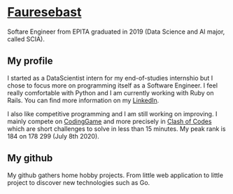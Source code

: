 # [Fauresebast](https://github.com/fauresebast)
Softare Engineer from EPITA graduated in 2019 (Data Science and AI major, called SCIA).

## My profile
I started as a DataScientist intern for my end-of-studies internshio but I chose to focus more on programming itself as a Software Engineer.
I feel really comfortable with Python and I am currently working with Ruby on Rails. You can find more information on my [LinkedIn](https://www.linkedin.com/in/fauresebast/).

I also like competitive programming and I am still working on improving. I mainly compete on [CodingGame](https://www.codingame.com/profile/3d63099f61c408eaeac7be86dc3669be7382352) and more precisely in [Clash of Codes](https://www.codingame.com/multiplayer/clashofcode) which are short challenges to solve in less than 15 minutes. My peak rank is 184 on 178 299 (July 8th 2020).

## My github
My github gathers home hobby projects. From little web application to little project to discover new technologies such as Go.


<!--
**fauresebast/fauresebast** is a ✨ _special_ ✨ repository because its `README.md` (this file) appears on your GitHub profile.

Here are some ideas to get you started:

- 🔭 I’m currently working on ...
- 🌱 I’m currently learning ...
- 👯 I’m looking to collaborate on ...
- 🤔 I’m looking for help with ...
- 💬 Ask me about ...
- 📫 How to reach me: ...
- 😄 Pronouns: ...
- ⚡ Fun fact: ...
-->
